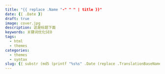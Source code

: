 ```yaml
---
title: "{{ replace .Name "-" " " | title }}"
date: {{ .Date }}
draft: true
image: cover.jpg
description: 这是标题下面
keywords: 关键词优化SEO
tags:
  - html
  - themes
categories:
  - themes
  - syntax
slug: {{ substr (md5 (printf "%s%s" .Date (replace .TranslationBaseName "-" " " | title))) 4 8 }}
---
```


